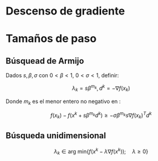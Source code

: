 # Descenso de gradiente



# Tamaños de paso

## Búsquead de Armijo
Dados $s, \beta, \sigma$ con $0<\beta<1$, $0<\sigma<1$, definir: 

$$\lambda_k = s\beta^{m_k}, d^k = -\nabla f(x_k)$$

Donde $m_k$ es el menor entero no negativo en :

$$f(x_k)-f(x^k+s\beta^{m_k} d^k) \geq -\sigma \beta^{m_k} s \nabla f(x_k)^T d^k$$


## Búsqueda unidimensional
$$\lambda_k \in  \text{arg min}\{f(x^k-\lambda \nabla f(x^k)); \quad \lambda\geq 0\}$$